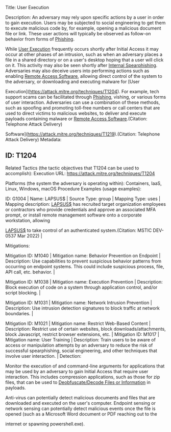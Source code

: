 Title: User Execution

Description: An adversary may rely upon specific actions by a user in order to gain execution. Users may be subjected to social engineering to get them to execute malicious code by, for example, opening a malicious document file or link. These user actions will typically be observed as follow-on behavior from forms of [Phishing](https://attack.mitre.org/techniques/T1566).

While [User Execution](https://attack.mitre.org/techniques/T1204) frequently occurs shortly after Initial Access it may occur at other phases of an intrusion, such as when an adversary places a file in a shared directory or on a user's desktop hoping that a user will click on it. This activity may also be seen shortly after [Internal Spearphishing](https://attack.mitre.org/techniques/T1534). Adversaries may also deceive users into performing actions such as enabling [Remote Access Software](https://attack.mitre.org/techniques/T1219), allowing direct control of the system to the adversary, or downloading and executing malware for [User

Execution](https://attack.mitre.org/techniques/T1204). For example, tech support scams can be facilitated through [Phishing](https://attack.mitre.org/techniques/T1566), vishing, or various forms of user interaction. Adversaries can use a combination of these methods, such as spoofing and promoting toll-free numbers or call centers that are used to direct victims to malicious websites, to deliver and execute payloads containing malware or [Remote Access Software](https://attack.mitre.org/techniques/T1219).(Citation: Telephone Attack Delivery)

Software](https://attack.mitre.org/techniques/T1219).(Citation: Telephone Attack Delivery) Metadata:

## ID: T1204

Related Tactics (the tactic objectives that T1204 can be used to accomplish): Execution URL: https://attack.mitre.org/techniques/T1204

Platforms (the system the adversary is operating within): Containers, IaaS, Linux, Windows, macOS Procedure Examples (usage examples):

ID: G1004 | Name: LAPSUS$ | Source Type: group | Mapping Type: uses | Mapping description: [LAPSUS$](https://attack.mitre.org/groups/G1004) has recruited target organization employees or contractors who provide credentials and approve an associated MFA prompt, or install remote management software onto a corporate workstation, allowing

[LAPSUS$](https://attack.mitre.org/groups/G1004) to take control of an authenticated system.(Citation: MSTIC DEV-0537 Mar 2022) |

Mitigations:

Mitigation ID: M1040 | Mitigation name: Behavior Prevention on Endpoint | Description: Use capabilities to prevent suspicious behavior patterns from occurring on endpoint systems. This could include suspicious process, file, API call, etc. behavior. |

Mitigation ID: M1038 | Mitigation name: Execution Prevention | Description: Block execution of code on a system through application control, and/or script blocking. |

Mitigation ID: M1031 | Mitigation name: Network Intrusion Prevention | Description: Use intrusion detection signatures to block traffic at network boundaries. |

Mitigation ID: M1021 | Mitigation name: Restrict Web-Based Content | Description: Restrict use of certain websites, block downloads/attachments, block Javascript, restrict browser extensions, etc. | Mitigation ID: M1017 | Mitigation name: User Training | Description: Train users to be aware of access or manipulation attempts by an adversary to reduce the risk of successful spearphishing, social engineering, and other techniques that involve user interaction. | Detection:

Monitor the execution of and command-line arguments for applications that may be used by an adversary to gain Initial Access that require user interaction. This includes compression applications, such as those for zip files, that can be used to [Deobfuscate/Decode Files or Information](https://attack.mitre.org/techniques/T1140) in payloads.

Anti-virus can potentially detect malicious documents and files that are downloaded and executed on the user's computer. Endpoint sensing or network sensing can potentially detect malicious events once the file is opened (such as a Microsoft Word document or PDF reaching out to the

internet or spawning powershell.exe).